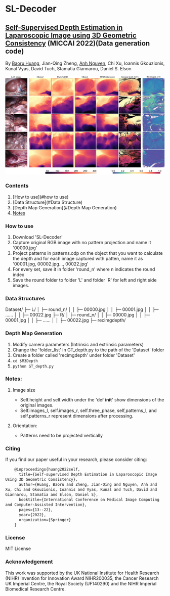 # SL-Decoder

## [Self-Supervised Depth Estimation in Laparoscopic Image using 3D Geometric Consistency](https://arxiv.org/abs/2208.08407) (MICCAI 2022)(Data generation code)
By [Baoru Huang](https://baoru.netlify.app/), Jian-Qing Zheng, [Anh Nguyen](https://www.csc.liv.ac.uk/~anguyen), Chi Xu, Ioannis Gkouzionis, Kunal Vyas, David Tuch, Stamatia Giannarou, Daniel S. Elson

![image](https://github.com/br0202/M3Depth/blob/master/vis/quan_results.png "example")

### Contents
1. [How to use](#how to use)
1. [Data Structure](#Data Structure)
2. [Depth Map Generation](#Depth Map Generation)
3. [Notes](#notes)


### How to use

1. Download 'SL-Decoder'
2. Capture original RGB image with no pattern projection and name it '00000.jpg'
3. Project patterns in patterns.odp on the object that you want to calculate the depth and for each image captured with patten, name it as '00001.jpg, 00002.jpg..., 00022.jpg'
4. For every set, save it in folder 'round_n' where n indicates the round index
5. Save the round folder to folder 'L' and folder 'R' for left and right side images. 


### Data Structures

Dataset/
├─ L/
│  ├─ round_n/
│  │  ├─ 00000.jpg
│  │  ├─ 00001.jpg
│  │  ├─ ......
│  │  ├─ 00022.jpg
├─ R/
│  ├─ round_n/
│  │  ├─ 00000.jpg
│  │  ├─ 00001.jpg
│  │  ├─ ......
│  │  ├─ 00022.jpg
├─ recimgdepth/



### Depth Map Generation
1. Modify camera parameters (Intrinsic and extrinsic parameters)
2. Change the 'folder_list' in GT_depth.py to the path of the 'Dataset' folder
3. Create a folder called 'recimgdepth' under folder 'Dataset'
4. `cd $M3Depth`
5. `python GT_depth.py`



###  Notes:
1. Image size
	- Self.height and self.width under the 'def __init__' show dimensions of the original images.
	- Self.images_l,  self.images_r,  self.three_phase,  self,patterns_l,  and  self.patterns_r  represent dimensions after processing.
  
2. Orientation:
	- Patterns need to be projected vertically 



### Citing 

If you find our paper useful in your research, please consider citing:

        @inproceedings{huang2022self,
          title={Self-supervised Depth Estimation in Laparoscopic Image Using 3D Geometric Consistency},
          author={Huang, Baoru and Zheng, Jian-Qing and Nguyen, Anh and Xu, Chi and Gkouzionis, Ioannis and Vyas, Kunal and Tuch, David and Giannarou, Stamatia and Elson, Daniel S},
          booktitle={International Conference on Medical Image Computing and Computer-Assisted Intervention},
          pages={13--22},
          year={2022},
          organization={Springer}
        }


### License
MIT License

### Acknowledgement
This work was supported by the UK National Institute for Health Research (NIHR) Invention for Innovation Award NIHR200035, the Cancer Research UK Imperial Centre, the Royal Society (UF140290) and the NIHR Imperial Biomedical Research Centre.
